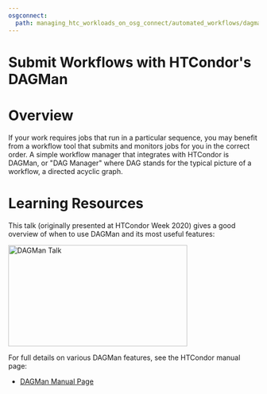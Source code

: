 ```yaml
---
osgconnect:
  path: managing_htc_workloads_on_osg_connect/automated_workflows/dagman-workflows.md
---
```


Submit Workflows with HTCondor's DAGMan 
====================================



# Overview

If your work requires jobs that run in a particular sequence, you may benefit 
from a workflow tool that submits and monitors jobs for you in the correct 
order. A simple workflow manager that integrates with HTCondor is DAGMan, 
or "DAG Manager" where DAG stands for the typical picture of a workflow, a 
directed acyclic graph. 

# Learning Resources

This talk (originally presented at HTCondor Week 2020) gives a good overview of 
when to use DAGMan and its most useful features: 

<a href="https://www.youtube.com/watch?v=1MvVHxRs7iU">
<img alt="DAGMan Talk" src="https://raw.githubusercontent.com/OSGConnect/connectbook/master/images/dagman-talk-screenshot.png" width="360" height="204">
</a>

For full details on various DAGMan features, see the HTCondor manual page: 

* [DAGMan Manual Page](https://htcondor.readthedocs.io/en/latest/users-manual/dagman-workflows.html)